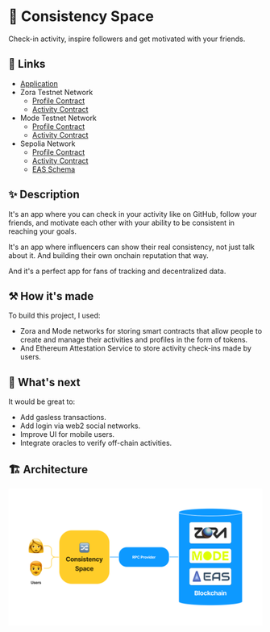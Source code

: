 # 🔁 Consistency Space

Check-in activity, inspire followers and get motivated with your friends.

## 🔗 Links

- [Application](https://consistency-space.vercel.app/)
- Zora Testnet Network
  - [Profile Contract](https://testnet.explorer.zora.energy/address/0x7Aba7fF10bC3DB6FA82d6b23f5492A7F274101f2)
  - [Activity Contract](https://testnet.explorer.zora.energy/address/0x37E28266f280A7770a157efE7dAa1237f832f834)
- Mode Testnet Network
  - [Profile Contract](https://sepolia.explorer.mode.network/address/0x96E6AF6E9e400d0Cd6a4045F122df22BCaAAca59)
  - [Activity Contract](https://sepolia.explorer.mode.network/address/0x02008a8DBc938bd7930bf370617065B6B0c1221a)
- Sepolia Network
  - [Profile Contract](https://sepolia.etherscan.io/address/0x02008a8DBc938bd7930bf370617065B6B0c1221a)
  - [Activity Contract](https://sepolia.etherscan.io/address/0xFe0AeD5cBEE89869FF505e10A5eBb75e9FC819D7)
  - [EAS Schema](https://sepolia.easscan.org/schema/view/0x66a9e8462caa78f7cf1d872563c88e30e2864738fcf0eeb71ce82140c4977b3f)

## ✨ Description

It's an app where you can check in your activity like on GitHub, follow your friends, and motivate each other with your ability to be consistent in reaching your goals.

It's an app where influencers can show their real consistency, not just talk about it. And building their own onchain reputation that way.

And it's a perfect app for fans of tracking and decentralized data.

## ⚒️ How it's made

To build this project, I used:

- Zora and Mode networks for storing smart contracts that allow people to create and manage their activities and profiles in the form of tokens.
- And Ethereum Attestation Service to store activity check-ins made by users.

## 🔮 What's next

It would be great to:

- Add gasless transactions.
- Add login via web2 social networks.
- Improve UI for mobile users.
- Integrate oracles to verify off-chain activities.

## 🏗️ Architecture

![Architecture](/architecture.png)
